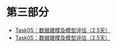 # 第三部分 

- [Task05：数据建模及模型评估（2.5天）](第三章模型建立和评估--建模.md)
- [Task05：数据建模及模型评估（2.5天）](第三章模型建立和评估---评价-课程.md)